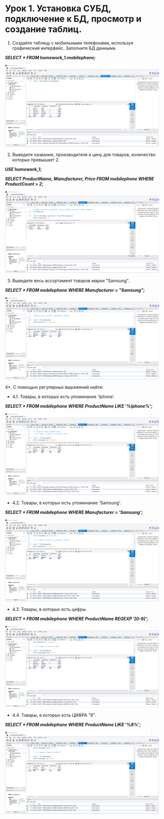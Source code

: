 # Урок 1. Установка СУБД, подключение к БД, просмотр и создание таблиц. #

1. Создайте таблицу с мобильными телефонами, используя графический интерфейс. Заполните БД данными.

***SELECT * FROM homework_1.mobilephone;***

![Alt text](task_1.png)


2. Выведите название, производителя и цену для товаров, количество которых превышает 2. 

***USE homework_1;***

***SELECT ProductName, Manufacturer, Price FROM mobilephone
WHERE ProductCount > 2;***

![Alt text](task_2.png)


3. Выведите весь ассортимент товаров марки "Samsung".

***SELECT * FROM mobilephone
WHERE Manufacturer = "Samsung";***

![Alt text](task_3.png)


4*. С помощью регулярных выражений найти:

- 4.1. Товары, в которых есть упоминание 'Iphone'.

***SELECT * FROM mobilephone
WHERE ProductName LIKE '%Iphone%';***

![Alt text](task_4.1.png)

- 4.2. Товары, в которых есть упоминание 'Samsung'.

***SELECT * FROM mobilephone
WHERE Manufacturer = 'Samsung';***

![Alt text](task_4.2.png)


- 4.3. Товары, в которых есть цифры.

***SELECT * FROM mobilephone
WHERE ProductName REGEXP '[0-9]';***

![Alt text](task_4.3.png)

- 4.4. Товары, в которых есть ЦИФРА "8".

***SELECT * FROM mobilephone
WHERE ProductName LIKE '%8%';***

![Alt text](task_4.4.png)













